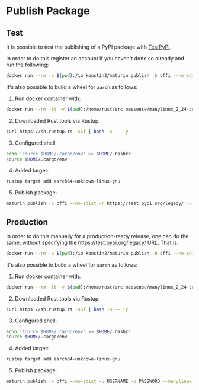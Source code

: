 # Publish Package

## Test

It is possible to test the publishing of a PyPI package with [TestPyPI](https://test.pypi.org/).

In order to do this register an account if you haven't done so already and run the following:

```bash
docker run --rm -v $(pwd):/io konstin2/maturin publish -b cffi --no-sdist -r https://test.pypi.org/legacy/ -u USERNAME -p PASSWORD --manylinux 2014
```

It's also possible to build a wheel for `aarch` as follows:

1. Run docker container with: 
```bash
docker run --rm -it -v $(pwd):/home/rust/src messense/manylinux_2_24-cross:aarch64
```
2. Downloaded Rust tools via Rustup:
```bash
curl https://sh.rustup.rs -sSf | bash -s -- -y
```
3. Configured shell:
```bash
echo 'source $HOME/.cargo/env' >> $HOME/.bashrc
source $HOME/.cargo/env
```
4. Added target:
```bash
rustup target add aarch64-unknown-linux-gnu
```
5. Publish package: 
```bash
maturin publish -b cffi --no-sdist -r https://test.pypi.org/legacy/ -u USERNAME -p PASSWORD --manylinux 2014
```

## Production

In order to do this manually for a production-ready release, one can do the same, without specifying the https://test.pypi.org/legacy/ URL. That is:

```bash
docker run --rm -v $(pwd):/io konstin2/maturin publish -b cffi --no-sdist -u USERNAME -p PASSWORD --manylinux 2014
```

It's also possible to build a wheel for `aarch` as follows:

1. Run docker container with: 
```bash
docker run --rm -it -v $(pwd):/home/rust/src messense/manylinux_2_24-cross:aarch64
```
2. Downloaded Rust tools via Rustup:
```bash
curl https://sh.rustup.rs -sSf | bash -s -- -y
```
3. Configured shell:
```bash
echo 'source $HOME/.cargo/env' >> $HOME/.bashrc
source $HOME/.cargo/env
```
4. Added target:
```bash
rustup target add aarch64-unknown-linux-gnu
```
5. Publish package: 
```bash
maturin publish -b cffi --no-sdist -u USERNAME -p PASSWORD --manylinux 2014
```

